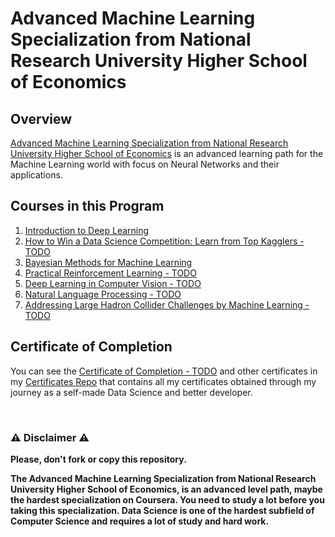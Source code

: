 # Advanced Machine Learning Specialization from National Research University Higher School of Economics

## Overview
[Advanced Machine Learning Specialization from National Research University Higher School of Economics](https://www.coursera.org/specializations/aml) is an advanced learning path for the Machine Learning world with focus on Neural Networks and their applications.


## Courses in this Program

1) [Introduction to Deep Learning](#TODO) 
2) [How to Win a Data Science Competition: Learn from Top Kagglers - TODO](#TODO)
3) [Bayesian Methods for Machine Learning](#TODO)
4) [Practical Reinforcement Learning - TODO](#TODO)
5) [Deep Learning in Computer Vision - TODO](#TODO)
6) [Natural Language Processing - TODO](#TODO)
7) [Addressing Large Hadron Collider Challenges by Machine Learning - TODO](#TODO)

## Certificate of Completion
You can see the [Certificate of Completion - TODO](#TODO) and other certificates in my [Certificates Repo](https://github.com/AlessandroCorradini/Certificates) that contains all my certificates obtained through my journey as a self-made Data Science and better developer.

<br/>

### ⚠️ Disclaimer ⚠️
**Please, don't fork or copy this repository.**

**The Advanced Machine Learning Specialization from National Research University Higher School of Economics, is an advanced level path, maybe the hardest specialization on Coursera. You need to study a lot before you taking this specialization. Data Science is one of the hardest subfield of Computer Science and requires a lot of study and hard work.**